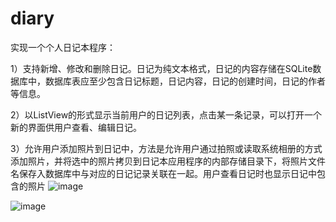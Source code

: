 # diary
实现一个个人日记本程序：

1）支持新增、修改和删除日记。日记为纯文本格式，日记的内容存储在SQLite数据库中，数据库表应至少包含日记标题，日记内容，日记的创建时间，日记的作者等信息。

2）以ListView的形式显示当前用户的日记列表，点击某一条记录，可以打开一个新的界面供用户查看、编辑日记。

3）允许用户添加照片到日记中，方法是允许用户通过拍照或读取系统相册的方式添加照片，并将选中的照片拷贝到日记本应用程序的内部存储目录下，将照片文件名保存入数据库中与对应的日记记录关联在一起。用户查看日记时也显示日记中包含的照片
![image](https://github.com/AphaDan/diary/assets/138180666/f247c8a5-6acb-4cc1-afb3-133c99b9addd)

![image](https://github.com/AphaDan/diary/assets/138180666/d589dcc3-aac4-4454-8161-40ed86c76ee3)

